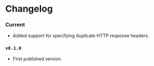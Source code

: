 # Changelog

### Current

* Added support for specifying duplicate HTTP response headers.

### `v0.1.0`

* First published version.
